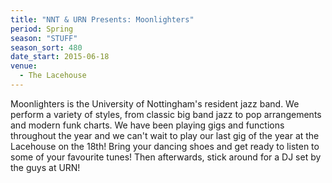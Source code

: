 ```yaml
---
title: "NNT & URN Presents: Moonlighters"
period: Spring
season: "STUFF"
season_sort: 480
date_start: 2015-06-18
venue:
  - The Lacehouse
---
```


Moonlighters is the University of Nottingham's resident jazz band. We perform a variety of styles, from classic big band jazz to pop arrangements and modern funk charts. We have been playing gigs and functions throughout the year and we can't wait to play our last gig of the year at the Lacehouse on the 18th! Bring your dancing shoes and get ready to listen to some of your favourite tunes! Then afterwards, stick around for a DJ set by the guys at URN!
